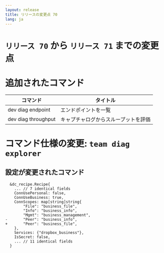 ```yaml
---
layout: release
title: リリースの変更点 70
lang: ja
---
```


# `リリース 70` から `リリース 71` までの変更点

# 追加されたコマンド


| コマンド            | タイトル                             |
|---------------------|--------------------------------------|
| dev diag endpoint   | エンドポイントを一覧                 |
| dev diag throughput | キャプチャログからスループットを評価 |



# コマンド仕様の変更: `team diag explorer`



## 設定が変更されたコマンド


```
  &dc_recipe.Recipe{
  	... // 7 identical fields
  	ConnUsePersonal: false,
  	ConnUseBusiness: true,
  	ConnScopes: map[string]string{
  		"File": "business_file",
  		"Info": "business_info",
  		"Mgmt": "business_management",
- 		"Peer": "business_info",
+ 		"Peer": "business_file",
  	},
  	Services: {"dropbox_business"},
  	IsSecret: false,
  	... // 11 identical fields
  }
```
